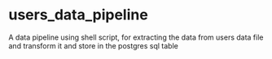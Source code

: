 # users_data_pipeline
A data pipeline using shell script, for extracting the data from users data file and transform it and store in the postgres sql table
